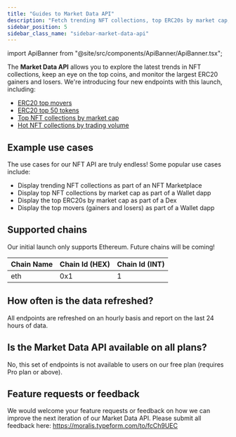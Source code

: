 ```yaml
---
title: "Guides to Market Data API"
description: "Fetch trending NFT collections, top ERC20s by market cap, top movers, and much more with the most popular cross-chain Market Data API in Web3."
sidebar_position: 5
sidebar_class_name: "sidebar-market-data-api"
---
```


import ApiBanner from "@site/src/components/ApiBanner/ApiBanner.tsx";

<ApiBanner />

The **Market Data API** allows you to explore the latest trends in NFT collections, keep an eye on the top coins, and monitor the largest ERC20 gainers and losers. We're introducing four new endpoints with this launch, including:

- [ERC20 top movers](/web3-data-api/evm/reference/get-top-erc20-tokens-by-market-cap)
- [ERC20 top 50 tokens](/web3-data-api/evm/reference/get-top-erc20-tokens-by-price-movers)
- [Top NFT collections by market cap](/web3-data-api/evm/reference/get-top-nft-collections-by-market-cap)
- [Hot NFT collections by trading volume](/web3-data-api/evm/reference/get-top-nft-collections-by-trading-volume)

## Example use cases

The use cases for our NFT API are truly endless! Some popular use cases include:

- Display trending NFT collections as part of an NFT Marketplace
- Display top NFT collections by market cap as part of a Wallet dapp
- Display the top ERC20s by market cap as part of a Dex
- Display the top movers (gainers and losers) as part of a Wallet dapp

## Supported chains

Our initial launch only supports Ethereum. Future chains will be coming!

| Chain Name        | Chain Id (HEX) | Chain Id (INT) |
| ----------------- | -------------- | -------------- |
| eth               | 0x1            | 1              |

## How often is the data refreshed?
All endpoints are refreshed on an hourly basis and report on the last 24 hours of data.

## Is the Market Data API available on all plans?
No, this set of endpoints is not available to users on our free plan (requires Pro plan or above).

## Feature requests or feedback
We would welcome your feature requests or feedback on how we can improve the next iteration of our Market Data API. Please submit all feedback here: https://moralis.typeform.com/to/fcCh9UEC
